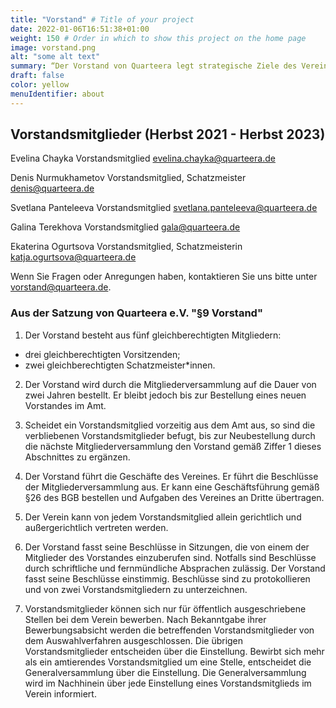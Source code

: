 ```yaml
---
title: "Vorstand" # Title of your project
date: 2022-01-06T16:51:38+01:00
weight: 150 # Order in which to show this project on the home page
image: vorstand.png
alt: "some alt text"
summary: “Der Vorstand von Quarteera legt strategische Ziele des Vereines fest, entscheidet über die Prioritäten sowie über die Personalfragen.”
draft: false
color: yellow
menuIdentifier: about
---
```

## Vorstandsmitglieder (Herbst 2021 - Herbst 2023)
Evelina Chayka
Vorstandsmitglied
[evelina.chayka@quarteera.de](mailto:evelina.chayka@quarteera.de)
 
Denis Nurmukhametov
Vorstandsmitglied,
Schatzmeister
[denis@quarteera.de](mailto:denis@quarteera.de)
 
Svetlana Panteleeva
Vorstandsmitglied
[svetlana.panteleeva@quarteera.de](mailto:svetlana.panteleeva@quarteera.de)

Galina Terekhova
Vorstandsmitglied
[gala@quarteera.de](mailto:gala@quarteera.de)
 
Ekaterina Ogurtsova
Vorstandsmitglied, Schatzmeisterin
[katja.ogurtsova@quarteera.de](mailto:katja.ogurtsova@quarteera.de)

Wenn Sie Fragen oder Anregungen haben, kontaktieren Sie uns bitte unter [vorstand@quarteera.de](mailto:vorstand@quarteera.de). 

### Aus der Satzung von Quarteera e.V. "§9 Vorstand"

1. Der Vorstand besteht aus fünf gleichberechtigten Mitgliedern:
- drei gleichberechtigten Vorsitzenden;
- zwei gleichberechtigten Schatzmeister*innen.

2. Der Vorstand wird durch die Mitgliederversammlung auf die Dauer von zwei Jahren bestellt. Er bleibt jedoch bis zur Bestellung eines neuen Vorstandes im Amt.

3. Scheidet ein Vorstandsmitglied vorzeitig aus dem Amt aus, so sind die verbliebenen Vorstandsmitglieder befugt, bis zur Neubestellung durch die nächste Mitgliederversammlung den Vorstand gemäß Ziffer 1 dieses Abschnittes zu ergänzen.

4. Der Vorstand führt die Geschäfte des Vereines. Er führt die Beschlüsse der Mitgliederversammlung aus. Er kann eine Geschäftsführung gemäß §26 des BGB bestellen und Aufgaben des Vereines an Dritte übertragen.

5. Der Verein kann von jedem Vorstandsmitglied allein gerichtlich und außergerichtlich vertreten werden.

6. Der Vorstand fasst seine Beschlüsse in Sitzungen, die von einem der Mitglieder des Vorstandes einzuberufen sind. Notfalls sind Beschlüsse durch schriftliche und fernmündliche Absprachen zulässig. Der Vorstand fasst seine Beschlüsse einstimmig. Beschlüsse sind zu protokollieren und von zwei Vorstandsmitgliedern zu unterzeichnen.

7. Vorstandsmitglieder können sich nur für öffentlich ausgeschriebene Stellen bei dem Verein bewerben. Nach Bekanntgabe ihrer Bewerbungsabsicht werden die betreffenden Vorstandsmitglieder von dem Auswahlverfahren ausgeschlossen. Die übrigen Vorstandsmitglieder entscheiden über die Einstellung. Bewirbt sich mehr als ein amtierendes Vorstandsmitglied um eine Stelle, entscheidet die Generalversammlung über die Einstellung. Die Generalversammlung wird im Nachhinein über jede Einstellung eines Vorstandsmitglieds im Verein informiert.
